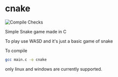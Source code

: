 # cnake

![Compile Checks](https://github.com/Ellozac/cnake/blob/main/.github/workflows/c-cpp.yml/badge.svg)

Simple Snake game made in C


To play use WASD
and it's just a basic game of snake


To compile
```bash
gcc main.c -o cnake
```
only linux and windows are currently supported.
